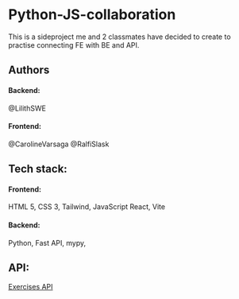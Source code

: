 # Python-JS-collaboration

This is a sideproject me and 2 classmates have decided to create to practise connecting FE with BE and API.

## Authors

#### Backend:

@LilithSWE

#### Frontend:

@CarolineVarsaga @RalfiSlask

## Tech stack:

#### Frontend:

HTML 5, CSS 3, Tailwind, JavaScript React, Vite

#### Backend:

Python, Fast API, mypy,

## API:

[Exercises API](https://api-ninjas.com/api/exercises)

